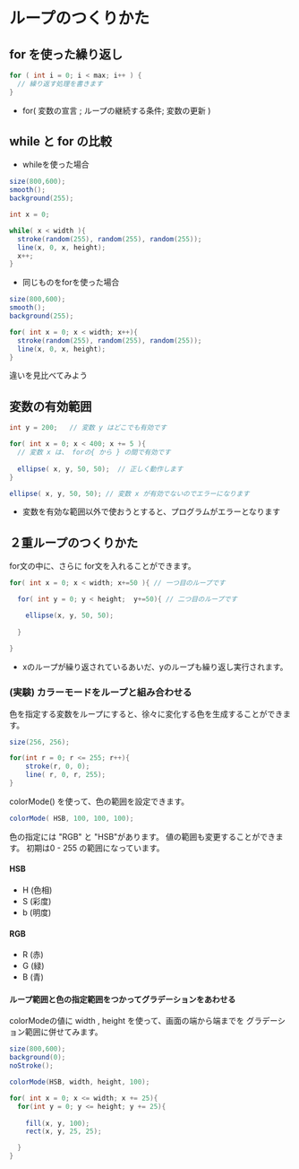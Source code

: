 # ループのつくりかた

## for を使った繰り返し

```Java
for ( int i = 0; i < max; i++ ) { 
  // 繰り返す処理を書きます
}
```

- for( 変数の宣言 ; ループの継続する条件; 変数の更新 )

## while と for の比較

- whileを使った場合
```Java
size(800,600);
smooth();
background(255);

int x = 0;

while( x < width ){
  stroke(random(255), random(255), random(255));
  line(x, 0, x, height);
  x++;
}
```

- 同じものをforを使った場合
```Java
size(800,600);
smooth();
background(255);

for( int x = 0; x < width; x++){
  stroke(random(255), random(255), random(255));
  line(x, 0, x, height);  
}
```

違いを見比べてみよう

## 変数の有効範囲

```Java
int y = 200;   // 変数 y はどこでも有効です

for( int x = 0; x < 400; x += 5 ){
  // 変数 x は、 forの{ から } の間で有効です
  
  ellipse( x, y, 50, 50);  // 正しく動作します
}

ellipse( x, y, 50, 50); // 変数 x が有効でないのでエラーになります

```

- 変数を有効な範囲以外で使おうとすると、プログラムがエラーとなります

## ２重ループのつくりかた

for文の中に、さらに for文を入れることができます。

```Java
for( int x = 0; x < width; x+=50 ){ // 一つ目のループです

  for( int y = 0; y < height;  y+=50){ // 二つ目のループです

    ellipse(x, y, 50, 50);
    
  }
  
}
```

- xのループが繰り返されているあいだ、yのループも繰り返し実行されます。

### (実験) カラーモードをループと組み合わせる

色を指定する変数をループにすると、徐々に変化する色を生成することができます。

```Java
size(256, 256);

for(int r = 0; r <= 255; r++){
    stroke(r, 0, 0);
    line( r, 0, r, 255);
}
```

colorMode() を使って、色の範囲を設定できます。

```Java
colorMode( HSB, 100, 100, 100);
```

色の指定には "RGB" と "HSB"があります。
値の範囲も変更することができます。
初期は0 - 255 の範囲になっています。

#### HSB
- H (色相)
- S (彩度)
- b (明度)

#### RGB
- R (赤)
- G (緑)
- B (青)

#### ループ範囲と色の指定範囲をつかってグラデーションをあわせる

colorModeの値に width , height を使って、画面の端から端までを
グラデーション範囲に併せてみます。

```Java
size(800,600);
background(0);
noStroke();

colorMode(HSB, width, height, 100);

for( int x = 0; x <= width; x += 25){
  for(int y = 0; y <= height; y += 25){
    
    fill(x, y, 100);
    rect(x, y, 25, 25);

  }
}
```



